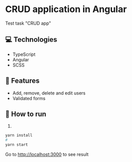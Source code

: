 # CRUD application in Angular
Test task "CRUD app"

## 💻 Technologies
* TypeScript
* Angular
* SCSS

## 🚀 Features
* Add, remove, delete and edit users
* Validated forms

## 🤖 How to run
1)

```bash
yarn install
#
yarn start
```

Go to [http://localhost:3000](http://localhost:3000) to see result
